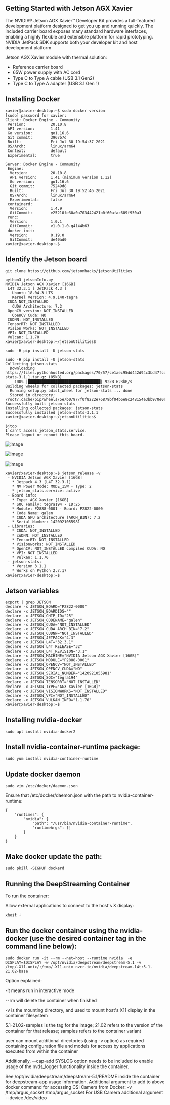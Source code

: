 ## Getting Started with Jetson AGX Xavier

The NVIDIA® Jetson AGX Xavier™ Developer Kit provides a full-featured development platform designed to get you up and running quickly. The included carrier board
exposes many standard hardware interfaces, enabling a highly flexible and extensible platform for rapid prototyping. NVIDIA JetPack SDK supports both your developer kit and host development platform

Jetson AGX Xavier module with thermal solution:

-  Reference carrier board
- 65W power supply with AC cord
- Type C to Type A cable (USB 3.1 Gen2)
- Type C to Type A adapter (USB 3.1 Gen 1)


## Installing Docker

```
xavier@xavier-desktop:~$ sudo docker version
[sudo] password for xavier: 
Client: Docker Engine - Community
 Version:           20.10.8
 API version:       1.41
 Go version:        go1.16.6
 Git commit:        3967b7d
 Built:             Fri Jul 30 19:54:37 2021
 OS/Arch:           linux/arm64
 Context:           default
 Experimental:      true

Server: Docker Engine - Community
 Engine:
  Version:          20.10.8
  API version:      1.41 (minimum version 1.12)
  Go version:       go1.16.6
  Git commit:       75249d8
  Built:            Fri Jul 30 19:52:46 2021
  OS/Arch:          linux/arm64
  Experimental:     false
 containerd:
  Version:          1.4.9
  GitCommit:        e25210fe30a0a703442421b0f60afac609f950a3
 runc:
  Version:          1.0.1
  GitCommit:        v1.0.1-0-g4144b63
 docker-init:
  Version:          0.19.0
  GitCommit:        de40ad0
xavier@xavier-desktop:~$ 
```

## Identify the Jetson board

```
git clone https://github.com/jetsonhacks/jetsonUtilities
```


```
python3 jetsonInfo.py 
NVIDIA Jetson AGX Xavier [16GB]
 L4T 32.3.1 [ JetPack 4.3 ]
   Ubuntu 18.04.3 LTS
   Kernel Version: 4.9.140-tegra
 CUDA NOT_INSTALLED
   CUDA Architecture: 7.2
 OpenCV version: NOT_INSTALLED
   OpenCV Cuda: NO
 CUDNN: NOT_INSTALLED
 TensorRT: NOT_INSTALLED
 Vision Works: NOT_INSTALLED
 VPI: NOT_INSTALLED
 Vulcan: 1.1.70
xavier@xavier-desktop:~/jetsonUtilities$ 
```


```
sudo -H pip install -U jetson-stats
```

```
sudo -H pip install -U jetson-stats
Collecting jetson-stats
  Downloading https://files.pythonhosted.org/packages/70/57/ce1aec95dd442d94c3bd47fcda77d16a3cf55850fa073ce8c3d6d162ae0b/jetson-stats-3.1.1.tar.gz (85kB)
    100% |████████████████████████████████| 92kB 623kB/s 
Building wheels for collected packages: jetson-stats
  Running setup.py bdist_wheel for jetson-stats ... done
  Stored in directory: /root/.cache/pip/wheels/5e/b0/97/f0f8222e76879bf04b6e8c248154e3bb970e0a2aa6d12388f9
Successfully built jetson-stats
Installing collected packages: jetson-stats
Successfully installed jetson-stats-3.1.1
xavier@xavier-desktop:~/jetsonUtilities$ 
```

```
$jtop
I can't access jetson_stats.service.
Please logout or reboot this board.
```

![image](https://user-images.githubusercontent.com/34368930/132097743-b3698991-f1db-488b-ab9e-c35afc8a1d99.png)

![image](https://user-images.githubusercontent.com/34368930/132097789-01070b08-217e-409e-a8a0-aabe5e67c9fc.png)

![image](https://user-images.githubusercontent.com/34368930/132097801-5916ea54-4ab9-44c4-80e3-44d6e2c01e25.png)




```
xavier@xavier-desktop:~$ jetson_release -v
 - NVIDIA Jetson AGX Xavier [16GB]
   * Jetpack 4.3 [L4T 32.3.1]
   * NV Power Mode: MODE_15W - Type: 2
   * jetson_stats.service: active
 - Board info:
   * Type: AGX Xavier [16GB]
   * SOC Family: tegra194 - ID:25
   * Module: P2888-0001 - Board: P2822-0000
   * Code Name: galen
   * CUDA GPU architecture (ARCH_BIN): 7.2
   * Serial Number: 1420921055981
 - Libraries:
   * CUDA: NOT_INSTALLED
   * cuDNN: NOT_INSTALLED
   * TensorRT: NOT_INSTALLED
   * Visionworks: NOT_INSTALLED
   * OpenCV: NOT_INSTALLED compiled CUDA: NO
   * VPI: NOT_INSTALLED
   * Vulkan: 1.1.70
 - jetson-stats:
   * Version 3.1.1
   * Works on Python 2.7.17
xavier@xavier-desktop:~$ 

```
## Jetson variables

```
export | grep JETSON
declare -x JETSON_BOARD="P2822-0000"
declare -x JETSON_BOARDIDS=""
declare -x JETSON_CHIP_ID="25"
declare -x JETSON_CODENAME="galen"
declare -x JETSON_CUDA="NOT_INSTALLED"
declare -x JETSON_CUDA_ARCH_BIN="7.2"
declare -x JETSON_CUDNN="NOT_INSTALLED"
declare -x JETSON_JETPACK="4.3"
declare -x JETSON_L4T="32.3.1"
declare -x JETSON_L4T_RELEASE="32"
declare -x JETSON_L4T_REVISION="3.1"
declare -x JETSON_MACHINE="NVIDIA Jetson AGX Xavier [16GB]"
declare -x JETSON_MODULE="P2888-0001"
declare -x JETSON_OPENCV="NOT_INSTALLED"
declare -x JETSON_OPENCV_CUDA="NO"
declare -x JETSON_SERIAL_NUMBER="1420921055981"
declare -x JETSON_SOC="tegra194"
declare -x JETSON_TENSORRT="NOT_INSTALLED"
declare -x JETSON_TYPE="AGX Xavier [16GB]"
declare -x JETSON_VISIONWORKS="NOT_INSTALLED"
declare -x JETSON_VPI="NOT_INSTALLED"
declare -x JETSON_VULKAN_INFO="1.1.70"
xavier@xavier-desktop:~$ 
```


## Installing nvidia-docker


```
sudo apt install nvidia-docker2
```

## Install nvidia-container-runtime package:

```
sudo yum install nvidia-container-runtime
```

## Update docker daemon

```
sudo vim /etc/docker/daemon.json
```

Ensure that /etc/docker/daemon.json with the path to nvidia-container-runtime:

```
{
    "runtimes": {
        "nvidia": {
            "path": "/usr/bin/nvidia-container-runtime",
            "runtimeArgs": []
        }
    }
}
```

## Make docker update the path:

```
sudo pkill -SIGHUP dockerd
```

## Running the DeepStreaming Container

To run the container:

Allow external applications to connect to the host's X display:

```
xhost +
```

## Run the docker container using the nvidia-docker (use the desired container tag in the command line below):

```
sudo docker run -it --rm --net=host --runtime nvidia  -e DISPLAY=$DISPLAY -w /opt/nvidia/deepstream/deepstream-5.1 -v /tmp/.X11-unix/:/tmp/.X11-unix nvcr.io/nvidia/deepstream-l4t:5.1-21.02-base
```

Option explained:

-it means run in interactive mode

--rm will delete the container when finished

-v is the mounting directory, and used to mount host's X11 display in the container filesystem

5.1-21.02-samples is the tag for the image; 21.02 refers to the version of the container for that release; samples refers to the container variant

user can mount additional directories (using -v option) as required containing configuration file and models for access by applications executed from within the container

Additionally, --cap-add SYSLOG option needs to be included to enable usage of the nvds_logger functionality inside the container.

See /opt/nvidia/deepstream/deepstream-5.1/README inside the container for deepstream-app usage information. Additional argument to add to above docker command for accessing CSI Camera from Docker: -v /tmp/argus_socket:/tmp/argus_socket For USB Camera additional argument --device /dev/video



